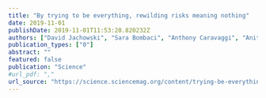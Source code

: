 ```yaml
---
title: "By trying to be everything, rewilding risks meaning nothing"
date: 2019-11-01
publishDate: 2019-11-01T11:53:20.820232Z
authors: ["David Jachowski", "Sara Bombaci", "Anthony Caravaggi", "Anita Chalmers", "Simon Clulow", "Andrea Griffin", "Matthew Hayward", "Marco Heurich", "John Linnell", "Kelly Marnewick", "Axel Moehrenschlager", "Robert Montgomery", "Craig Shuttleworth", "Michael Somers", "Florian Weise"]
publication_types: ["0"]
abstract: ""
featured: false
publication: "Science"
#url_pdf: ","
url_source: "https://science.sciencemag.org/content/trying-be-everything-rewilding-risks-meaning-nothing"
---
```


